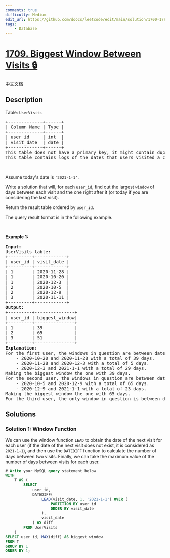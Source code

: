 ```yaml
---
comments: true
difficulty: Medium
edit_url: https://github.com/doocs/leetcode/edit/main/solution/1700-1799/1709.Biggest%20Window%20Between%20Visits/README_EN.md
tags:
    - Database
---
```


<!-- problem:start -->

# [1709. Biggest Window Between Visits 🔒](https://leetcode.com/problems/biggest-window-between-visits)

[中文文档](/solution/1700-1799/1709.Biggest%20Window%20Between%20Visits/README.md)

## Description

<!-- description:start -->

<p>Table: <code>UserVisits</code></p>

<pre>
+-------------+------+
| Column Name | Type |
+-------------+------+
| user_id     | int  |
| visit_date  | date |
+-------------+------+
This table does not have a primary key, it might contain duplicate rows.
This table contains logs of the dates that users visited a certain retailer.
</pre>

<p>&nbsp;</p>

<p>Assume today&#39;s date is <code>&#39;2021-1-1&#39;</code>.</p>

<p>Write a solution that will, for each <code>user_id</code>, find out the largest <code>window</code> of days between each visit and the one right after it (or today if you are considering the last visit).</p>

<p>Return the result table ordered by <code>user_id</code>.</p>

<p>The query result format is in the following example.</p>

<p>&nbsp;</p>
<p><strong class="example">Example 1:</strong></p>

<pre>
<strong>Input:</strong> 
UserVisits table:
+---------+------------+
| user_id | visit_date |
+---------+------------+
| 1       | 2020-11-28 |
| 1       | 2020-10-20 |
| 1       | 2020-12-3  |
| 2       | 2020-10-5  |
| 2       | 2020-12-9  |
| 3       | 2020-11-11 |
+---------+------------+
<strong>Output:</strong> 
+---------+---------------+
| user_id | biggest_window|
+---------+---------------+
| 1       | 39            |
| 2       | 65            |
| 3       | 51            |
+---------+---------------+
<strong>Explanation:</strong> 
For the first user, the windows in question are between dates:
    - 2020-10-20 and 2020-11-28 with a total of 39 days. 
    - 2020-11-28 and 2020-12-3 with a total of 5 days. 
    - 2020-12-3 and 2021-1-1 with a total of 29 days.
Making the biggest window the one with 39 days.
For the second user, the windows in question are between dates:
    - 2020-10-5 and 2020-12-9 with a total of 65 days.
    - 2020-12-9 and 2021-1-1 with a total of 23 days.
Making the biggest window the one with 65 days.
For the third user, the only window in question is between dates 2020-11-11 and 2021-1-1 with a total of 51 days.
</pre>

<!-- description:end -->

## Solutions

<!-- solution:start -->

### Solution 1: Window Function

We can use the window function `LEAD` to obtain the date of the next visit for each user (if the date of the next visit does not exist, it is considered as `2021-1-1`), and then use the `DATEDIFF` function to calculate the number of days between two visits. Finally, we can take the maximum value of the number of days between visits for each user.

<!-- tabs:start -->

```sql
# Write your MySQL query statement below
WITH
    T AS (
        SELECT
            user_id,
            DATEDIFF(
                LEAD(visit_date, 1, '2021-1-1') OVER (
                    PARTITION BY user_id
                    ORDER BY visit_date
                ),
                visit_date
            ) AS diff
        FROM UserVisits
    )
SELECT user_id, MAX(diff) AS biggest_window
FROM T
GROUP BY 1
ORDER BY 1;
```

<!-- tabs:end -->

<!-- solution:end -->

<!-- problem:end -->
